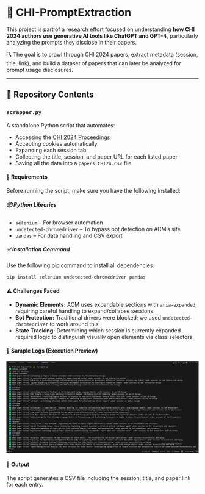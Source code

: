 # 📄 CHI-PromptExtraction

This project is part of a research effort focused on understanding **how CHI 2024 authors use generative AI tools like ChatGPT and GPT-4**, particularly analyzing the prompts they disclose in their papers.

🔍 The goal is to crawl through CHI 2024 papers, extract metadata (session, title, link), and build a dataset of papers that can later be analyzed for prompt usage disclosures.

---

## 📂 Repository Contents

### `scrapper.py`
A standalone Python script that automates:
- Accessing the [CHI 2024 Proceedings](https://dl.acm.org/doi/proceedings/10.1145/3613904)
- Accepting cookies automatically
- Expanding each session tab
- Collecting the title, session, and paper URL for each listed paper
- Saving all the data into a `papers_CHI24.csv` file
  
#### 🔧 Requirements

Before running the script, make sure you have the following installed:

##### 📦 Python Libraries
- `selenium` – For browser automation
- `undetected-chromedriver` – To bypass bot detection on ACM’s site
- `pandas` – For data handling and CSV export

##### ✅ Installation Command

Use the following pip command to install all dependencies:

```bash
pip install selenium undetected-chromedriver pandas
```

#### ⚠️ Challenges Faced

- **Dynamic Elements:** ACM uses expandable sections with `aria-expanded`, requiring careful handling to expand/collapse sessions.
- **Bot Protection:** Traditional drivers were blocked; we used `undetected-chromedriver` to work around this.
- **State Tracking:** Determining which session is currently expanded required logic to distinguish visually open elements via class selectors.

#### 🧪 Sample Logs (Execution Preview)

![Scraping Log](screenshot_scraping_logs.png)

#### 💾 Output

The script generates a CSV file including the session, title, and paper link for each entry.
